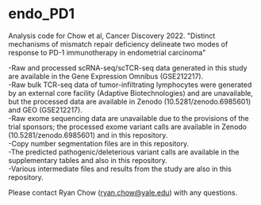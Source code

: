 # endo_PD1
Analysis code for Chow et al, Cancer Discovery 2022. "Distinct mechanisms of mismatch repair deficiency delineate two modes of
response to PD-1 immunotherapy in endometrial carcinoma"

-Raw and processed scRNA-seq/scTCR-seq data generated in this study are available in the Gene Expression Omnibus (GSE212217).<br />
-Raw bulk TCR-seq data of tumor-infiltrating lymphocytes were generated by an external core facility (Adaptive Biotechnologies) and are unavailable, but the processed data are available in Zenodo (10.5281/zenodo.6985601) and GEO (GSE212217).<br />
-Raw exome sequencing data are unavailable due to the provisions of the trial sponsors; the processed exome variant calls are available in Zenodo (10.5281/zenodo.6985601) and in this repository. <br />
-Copy number segmentation files are in this repository.<br />
-The predicted pathogenic/deleterious variant calls are available in the supplementary tables and also in this repository.<br />
-Various intermediate files and results from the study are also in this repository.
<br />

Please contact Ryan Chow (ryan.chow@yale.edu) with any questions.
